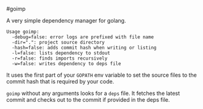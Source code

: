 #goimp

A very simple dependency manager for golang.

```
Usage goimp:
  -debug=false: error logs are prefixed with file name
  -dir=".": project source directory
  -hash=false: adds commit hash when writing or listing
  -l=false: lists dependency to stdout
  -r=false: finds imports recursively
  -w=false: writes dependency to deps file
```

It uses the first part of your `GOPATH` env variable to set the source
files to the commit hash that is required by your code.

`goimp` without any arguments looks for a `deps` file. It fetches the
latest commit and checks out to the commit if provided in the deps
file.

